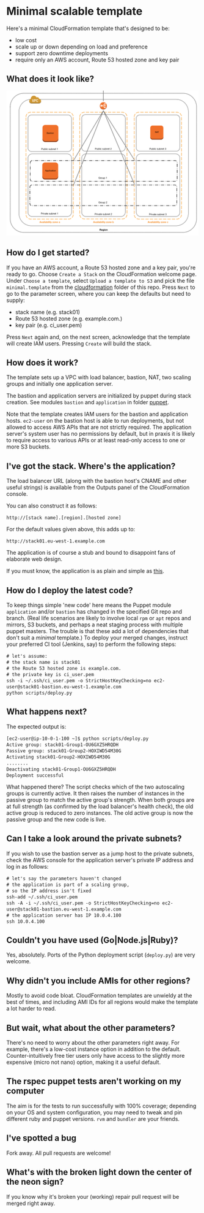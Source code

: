 Minimal scalable template
=========================
Here's a minimal CloudFormation template that's designed to be:

* low cost
* scale up or down depending on load and preference
* support zero downtime deployments
* require only an AWS account, Route 53 hosted zone and key pair

What does it look like?
-----------------------
<img src="images/schematic.gif" width="600" alt="Schematic of the stack with VPC, three public and three private subnets, load balancer, bastion, application and NAT servers"/>

How do I get started?
---------------------
If you have an AWS account, a Route 53 hosted zone and a key pair, you're ready to go. Choose `Create a Stack` on the CloudFormation welcome page. Under `Choose a template`, select `Upload a template to S3` and pick the file `minimal.template` from the [cloudformation](cloudformation) folder of this repo. Press `Next` to go to the parameter screen, where you can keep the defaults but need to supply:

* stack name (e.g. stack01)
* Route 53 hosted zone (e.g. example.com.)
* key pair (e.g. ci\_user.pem)

Press `Next` again and, on the next screen, acknowledge that the template will create IAM users. Pressing `Create` will build the stack.

How does it work?
-----------------
The template sets up a VPC with load balancer, bastion, NAT, two scaling groups and initially one application server.

The bastion and application servers are initialized by puppet during stack creation. See modules `bastion` and `application` in folder [puppet](puppet).

Note that the template creates IAM users for the bastion and application hosts. `ec2-user` on the bastion host is able to run deployments, but not allowed to access AWS APIs that are not strictly required. The application server's system user has no permissions by default, but in praxis it is likely to require access to various APIs or at least read-only access to one or more S3 buckets.

I've got the stack. Where's the application?
------------------------------------------------
The load balancer URL (along with the bastion host's CNAME and other useful strings) is available from the Outputs panel of the CloudFormation console. 

You can also construct it as follows:

    http://[stack name].[region].[hosted zone]

For the default values given above, this adds up to:

    http://stack01.eu-west-1.example.com

The application is of course a stub and bound to disappoint fans of elaborate web design.

If you must know, the application is as plain and simple as [this](https://rawgit.com/gerald1248/minimal-scalable-template/master/puppet/application/files/docroot/index.html).

How do I deploy the latest code?
--------------------------------
To keep things simple 'new code' here means the Puppet module `application` and/or `bastion` has changed in the specified Git repo and branch. (Real life scenarios are likely to involve local `rpm` or `apt` repos and mirrors, S3 buckets, and perhaps a neat staging process with multiple puppet masters. The trouble is that these add a lot of dependencies that don't suit a *minimal* template.) To deploy your merged changes, instruct your preferred CI tool (Jenkins, say) to perform the following steps:

    # let's assume:
    # the stack name is stack01
    # the Route 53 hosted zone is example.com.
    # the private key is ci_user.pem
    ssh -i ~/.ssh/ci_user.pem -o StrictHostKeyChecking=no ec2-user@stack01-bastion.eu-west-1.example.com
    python scripts/deploy.py

What happens next?
------------------
The expected output is:

    [ec2-user@ip-10-0-1-100 ~]$ python scripts/deploy.py
    Active group: stack01-Group1-OU6GXZ5HRQDH
    Passive group: stack01-Group2-HOXIWD54M30G
    Activating stack01-Group2-HOXIWD54M30G
    ........
    Deactivating stack01-Group1-OU6GXZ5HRQDH
    Deployment successful 

What happened there? The script checks which of the two autoscaling groups is currently active. It then raises the number of instances in the passive group to match the active group's strength. When both groups are at full strength (as confirmed by the load balancer's health check), the old active group is reduced to zero instances. The old active group is now the passive group and the new code is live.

Can I take a look around the private subnets?
---------------------------------------------
If you wish to use the bastion server as a jump host to the private subnets, check the AWS console for the application server's private IP address and log in as follows:

    # let's say the parameters haven't changed
    # the application is part of a scaling group,
    # so the IP address isn't fixed 
    ssh-add ~/.ssh/ci_user.pem
    ssh -A -i ~/.ssh/ci_user.pem -o StrictHostKeyChecking=no ec2-user@stack01-bastion.eu-west-1.example.com 
    # the application server has IP 10.0.4.100
    ssh 10.0.4.100

Couldn't you have used (Go|Node.js|Ruby)?
-----------------------------------------------------
Yes, absolutely. Ports of the Python deployment script (`deploy.py`) are very welcome.

Why didn't you include AMIs for other regions?
----------------------------------------------
Mostly to avoid code bloat. CloudFormation templates are unwieldy at the best of times, and including AMI IDs for all regions would make the template a lot harder to read.

But wait, what about the other parameters?
------------------------------------------
There's no need to worry about the other parameters right away. For example, there's a low-cost instance option in addition to the default. Counter-intuitively free tier users only have access to the slightly more expensive (micro not nano) option, making it a useful default.

The rspec puppet tests aren't working on my computer 
----------------------------------------------------
The aim is for the tests to run successfully with 100% coverage; depending on your OS and system configuration, you may need to tweak and pin different ruby and puppet versions. `rvm` and `bundler` are your friends.

I've spotted a bug
------------------
Fork away. All pull requests are welcome!

What's with the broken light down the center of the neon sign?
--------------------------------------------------------------
If you know why it's broken your (working) repair pull request will be merged right away. 

